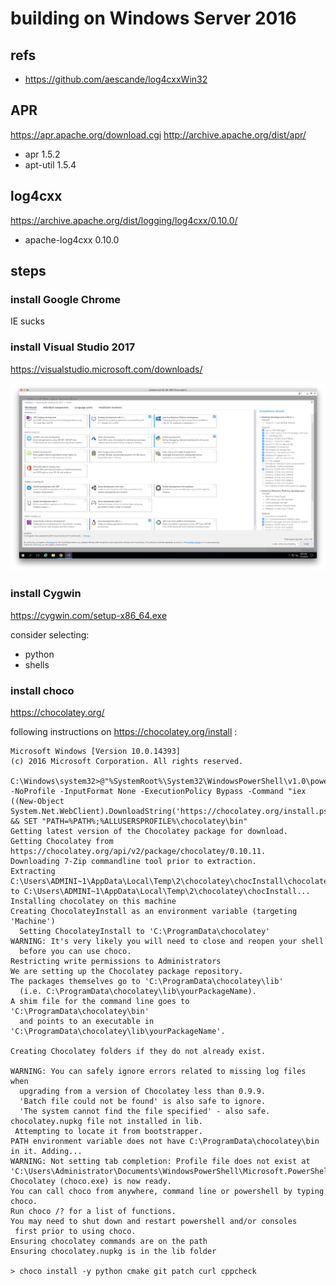 # building on Windows Server 2016

## refs

* https://github.com/aescande/log4cxxWin32

## APR

https://apr.apache.org/download.cgi
http://archive.apache.org/dist/apr/

* apr 1.5.2
* apt-util 1.5.4

## log4cxx

https://archive.apache.org/dist/logging/log4cxx/0.10.0/

* apache-log4cxx 0.10.0

## steps

### install Google Chrome

IE sucks

### install Visual Studio 2017

https://visualstudio.microsoft.com/downloads/

![](VisualStudio2017.png)

### install Cygwin

https://cygwin.com/setup-x86_64.exe

consider selecting:
* python
* shells

### install choco

https://chocolatey.org/

following instructions on https://chocolatey.org/install :

    Microsoft Windows [Version 10.0.14393]
    (c) 2016 Microsoft Corporation. All rights reserved.

    C:\Windows\system32>@"%SystemRoot%\System32\WindowsPowerShell\v1.0\powershell.exe" -NoProfile -InputFormat None -ExecutionPolicy Bypass -Command "iex ((New-Object System.Net.WebClient).DownloadString('https://chocolatey.org/install.ps1'))" && SET "PATH=%PATH%;%ALLUSERSPROFILE%\chocolatey\bin"
    Getting latest version of the Chocolatey package for download.
    Getting Chocolatey from https://chocolatey.org/api/v2/package/chocolatey/0.10.11.
    Downloading 7-Zip commandline tool prior to extraction.
    Extracting C:\Users\ADMINI~1\AppData\Local\Temp\2\chocolatey\chocInstall\chocolatey.zip to C:\Users\ADMINI~1\AppData\Local\Temp\2\chocolatey\chocInstall...
    Installing chocolatey on this machine
    Creating ChocolateyInstall as an environment variable (targeting 'Machine')
      Setting ChocolateyInstall to 'C:\ProgramData\chocolatey'
    WARNING: It's very likely you will need to close and reopen your shell
      before you can use choco.
    Restricting write permissions to Administrators
    We are setting up the Chocolatey package repository.
    The packages themselves go to 'C:\ProgramData\chocolatey\lib'
      (i.e. C:\ProgramData\chocolatey\lib\yourPackageName).
    A shim file for the command line goes to 'C:\ProgramData\chocolatey\bin'
      and points to an executable in 'C:\ProgramData\chocolatey\lib\yourPackageName'.

    Creating Chocolatey folders if they do not already exist.

    WARNING: You can safely ignore errors related to missing log files when
      upgrading from a version of Chocolatey less than 0.9.9.
      'Batch file could not be found' is also safe to ignore.
      'The system cannot find the file specified' - also safe.
    chocolatey.nupkg file not installed in lib.
     Attempting to locate it from bootstrapper.
    PATH environment variable does not have C:\ProgramData\chocolatey\bin in it. Adding...
    WARNING: Not setting tab completion: Profile file does not exist at
    'C:\Users\Administrator\Documents\WindowsPowerShell\Microsoft.PowerShell_profile.ps1'.
    Chocolatey (choco.exe) is now ready.
    You can call choco from anywhere, command line or powershell by typing choco.
    Run choco /? for a list of functions.
    You may need to shut down and restart powershell and/or consoles
     first prior to using choco.
    Ensuring chocolatey commands are on the path
    Ensuring chocolatey.nupkg is in the lib folder

    > choco install -y python cmake git patch curl cppcheck

